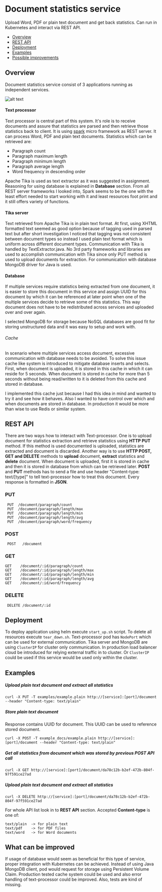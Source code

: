 # Document statistics service

Upload Word, PDF or plain text document and get back statistics.
Can run in Kubernetes and interact via REST API.


* [Overview](#text-processor)
* [REST API](#rest-api)
* [Deployment](#deployment)
* [Examples](#examples)
* [Possible improvements](#what-can-be-improved)

## Overview

Document statistics service consist of 3 applications running as independent services.

![alt text][arch]

#### Text processor
Text processor is central part of this system. It's role is to receive documents
and assure that statistics are parsed and then retrieve those statistics back to client. It is using [spark](http://sparkjava.com/) micro framework as REST server. It can process Word, PDF and plain text documents. Statistics which can be retrieved are:

* Paragraph count
* Paragraph maximum length
* Paragraph minimum length
* Paragraph average length
* Word frequency in descending order

Apache Tika is used as text extractor as it was suggested in assignment. Reasoning for using database is explained in **Database** section. From all REST server frameworks I looked into, Spark seems to be the one with the least effort needed to start working with it and least resources foot print and it still offers variety of functions.



#### Tika server
Text retrieved from Apache Tika is in plain text format. At first, using XHTML formatted text seemed as good option because of tagging used in parsed text but after short investigation I noticed that tagging was not consistent between document types so instead I used plain text format which is uniform across different document types. Communication with Tika is handled by TextExtractor.java. No 3rd party frameworks and libraries are used to accomplish communication with Tika since only PUT method is used to upload documents for extraction. For communication with database MongoDB driver for Java is used.

#### Database
If multiple services require statistics being extracted from one document, it
is easier to store this document in this service and assign UUID for this document by which it can be referenced at later point when one of the multiple services decide to retrieve some of this statistics. This way document does not have to be redistributed across services and uploaded over and over again.

I selected MongoDB for storage because NoSQL databases are good fit for storing unstructured data and it was easy to setup and work with.

###### Cache
In scenario where multiple services access document, excessive communication with database needs to be avoided. To solve this issue cache like system is introduced to mitigate database inserts and selects. First, when document is uploaded, it is stored in this cache in which it can reside for 5 seconds. When document is stored in cache for more than 5 seconds without being read/written to it is deleted from this cache and stored in database.

I implemented this cache just because I had this idea in mind and wanted to try it and see how it behaves. Also I wanted to have control over which and when documents are stored in database. In production it would be more than wise to use Redis or similar system.

## REST API

There are two ways how to interact with Text-processor. One is to upload document for statistics extraction and retrieve statistics using **HTTP PUT** method. If this method is used documented is uploaded, statistics are extracted and document is discarded. Another way is to use **HTTP POST, GET and DELETE** methods to **upload** document, **extract** statistics and **delete** document.
When document is uploaded, first it is stored in cache and then it is stored in
database from which can be retrieved later. **POST** and **PUT** methods has to
send a file and use header "Content-type: text/[type]" to tell text-processor how to treat this document. Every response is formatted in **JSON**.

### PUT

```
 PUT  /document/paragraph/count
 PUT  /document/paragraph/length/max
 PUT  /document/paragraph/length/min
 PUT  /document/paragraph/length/avg
 PUT  /document/paragraph/word/frequency
```


### POST
```
 POST   /document
 ```

 ### GET
 ```
 GET    /document/:id/paragraph/count
 GET    /document/:id/paragraph/length/max
 GET    /document/:id/paragraph/length/min
 GET    /document/:id/paragraph/length/avg
 GET    /document/:id/word/frequency
```
### DELETE
```
 DELETE /document/:id
 ```

## Deployment
To deploy application using helm execute ```start_up.sh``` script. To delete all resources execute ```tear_down.sh```. Text-processor pod has ```NodePort``` which can be used for external communication. Tika server and MongoDB are using ```ClusterIP``` for cluster only communication. In production load balancer cloud be introduced for relying external traffic in to cluster. Or ```ClusterIP``` could be used if this service would be used only within the cluster.

## Examples

##### Upload plain text document and extract all statistics
```curl -X PUT -T examples/example.plain http://[service]:[port]/document --header "Content-type: text/plain"```

##### Store plain text document
Response contains UUID for document. This UUID can be used to reference stored document.

```curl -X POST -T example_docs/example.plain http://[service]:[port]/document --header "Content-type: text/plain"```

##### Get all statistics from document which was stored by previous POST API call
```curl -X GET http://[service]:[port]/document/da78c12b-b2ef-472b-804f-97f591ce27ad```

##### Upload plain   text document and extract all statistics
```curl -X DELETE http://[service]:[port]/document/da78c12b-b2ef-472b-804f-97f591ce27ad```

For whole API list look in to **REST API** section. Accepted **Content-type** is one of:
```
text/plain  -> for plain text
text/pdf    -> for PDF files
text/word   -> for Word documents
```

## What can be improved

If usage of database would seem as beneficial for this type of service, proper integration with Kubernetes can be achieved. Instead of using Java MongoDB client, pod would request for storage using Persistent Volume Claim. Production tested cache system could be used and also error handling of text-processor could be improved.
Also, tests are kind of missing.

[arch]: ./diag.png "Architecture"
